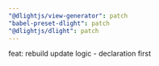 ```yaml
---
"@dlightjs/view-generator": patch
"babel-preset-dlight": patch
"@dlightjs/dlight": patch
---
```


feat: rebuild update logic - declaration first
